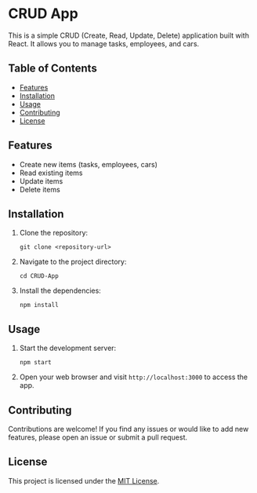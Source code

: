 # CRUD App

This is a simple CRUD (Create, Read, Update, Delete) application built with React. It allows you to manage tasks, employees, and cars.

## Table of Contents

- [Features](#features)
- [Installation](#installation)
- [Usage](#usage)
- [Contributing](#contributing)
- [License](#license)

## Features

- Create new items (tasks, employees, cars)
- Read existing items
- Update items
- Delete items

## Installation

1. Clone the repository:
   ```
   git clone <repository-url>
   ```
2. Navigate to the project directory:
   ```
   cd CRUD-App
   ```
3. Install the dependencies:
   ```
   npm install
   ```

## Usage

1. Start the development server:
   ```
   npm start
   ```
2. Open your web browser and visit `http://localhost:3000` to access the app.

## Contributing

Contributions are welcome! If you find any issues or would like to add new features, please open an issue or submit a pull request.

## License

This project is licensed under the [MIT License](LICENSE).
```
